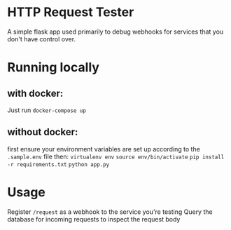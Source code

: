 # HTTP Request Tester
A simple flask app used primarily to debug webhooks for services that you don't have control over.

# Running locally
## with docker:
Just run `docker-compose up`

## without docker:
first ensure your environment variables are set up according to the `.sample.env` file
then:
`virtualenv env`
`source env/bin/activate`
`pip install -r requirements.txt`
`python app.py`

# Usage
Register `/request` as a webhook to the service you're testing
Query the database for incoming requests to inspect the request body